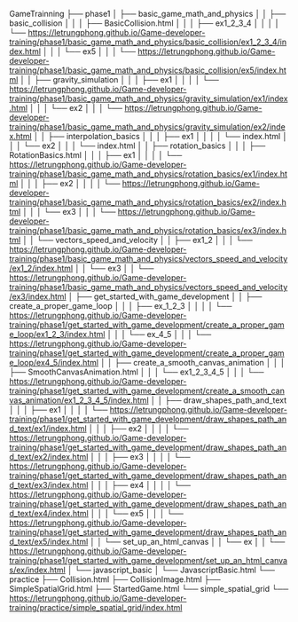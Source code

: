 GameTrainning
├── phase1
│   ├── basic_game_math_and_physics
│   │   ├── basic_collision
│   │   │   ├── BasicCollision.html
│   │   │   ├── ex1_2_3_4
│   │   │   │   └── https://letrungphong.github.io/Game-developer-training/phase1/basic_game_math_and_physics/basic_collision/ex1_2_3_4/index.html
│   │   │   └── ex5
│   │   │       └── https://letrungphong.github.io/Game-developer-training/phase1/basic_game_math_and_physics/basic_collision/ex5/index.html
│   │   ├── gravity_simulation
│   │   │   ├── ex1
│   │   │   │   └── https://letrungphong.github.io/Game-developer-training/phase1/basic_game_math_and_physics/gravity_simulation/ex1/index.html
│   │   │   └── ex2
│   │   │       └── https://letrungphong.github.io/Game-developer-training/phase1/basic_game_math_and_physics/gravity_simulation/ex2/index.html
│   │   ├── interpolation_basics
│   │   │   ├── ex1
│   │   │   │   └── index.html
│   │   │   └── ex2
│   │   │       └── index.html
│   │   ├── rotation_basics
│   │   │   ├── RotationBasics.html
│   │   │   ├── ex1
│   │   │   │   └── https://letrungphong.github.io/Game-developer-training/phase1/basic_game_math_and_physics/rotation_basics/ex1/index.html
│   │   │   ├── ex2
│   │   │   │   └── https://letrungphong.github.io/Game-developer-training/phase1/basic_game_math_and_physics/rotation_basics/ex2/index.html
│   │   │   └── ex3
│   │   │       └── https://letrungphong.github.io/Game-developer-training/phase1/basic_game_math_and_physics/rotation_basics/ex3/index.html
│   │   └── vectors_speed_and_velocity
│   │       ├── ex1_2
│   │       │   └── https://letrungphong.github.io/Game-developer-training/phase1/basic_game_math_and_physics/vectors_speed_and_velocity/ex1_2/index.html
│   │       └── ex3
│   │           └── https://letrungphong.github.io/Game-developer-training/phase1/basic_game_math_and_physics/vectors_speed_and_velocity/ex3/index.html
│   ├── get_started_with_game_development
│   │   ├── create_a_proper_game_loop
│   │   │   ├── ex_1_2_3
│   │   │   │   └── https://letrungphong.github.io/Game-developer-training/phase1/get_started_with_game_development/create_a_proper_game_loop/ex1_2_3/index.html
│   │   │   └── ex_4_5
│   │   │       └── https://letrungphong.github.io/Game-developer-training/phase1/get_started_with_game_development/create_a_proper_game_loop/ex4_5/index.html
│   │   ├── create_a_smooth_canvas_animation
│   │   │   ├── SmoothCanvasAnimation.html
│   │   │   └── ex1_2_3_4_5
│   │   │       └── https://letrungphong.github.io/Game-developer-training/phase1/get_started_with_game_development/create_a_smooth_canvas_animation/ex1_2_3_4_5/index.html
│   │   ├── draw_shapes_path_and_text
│   │   │   ├── ex1
│   │   │   │   └── https://letrungphong.github.io/Game-developer-training/phase1/get_started_with_game_development/draw_shapes_path_and_text/ex1/index.html
│   │   │   ├── ex2
│   │   │   │   └── https://letrungphong.github.io/Game-developer-training/phase1/get_started_with_game_development/draw_shapes_path_and_text/ex2/index.html
│   │   │   ├── ex3
│   │   │   │   └── https://letrungphong.github.io/Game-developer-training/phase1/get_started_with_game_development/draw_shapes_path_and_text/ex3/index.html
│   │   │   ├── ex4
│   │   │   │   └── https://letrungphong.github.io/Game-developer-training/phase1/get_started_with_game_development/draw_shapes_path_and_text/ex4/index.html
│   │   │   └── ex5
│   │   │       └── https://letrungphong.github.io/Game-developer-training/phase1/get_started_with_game_development/draw_shapes_path_and_text/ex5/index.html
│   │   └── set_up_an_html_canvas
│   │       └── ex
│   │           └── https://letrungphong.github.io/Game-developer-training/phase1/get_started_with_game_development/set_up_an_html_canvas/ex/index.html
│   └── javascript_basic
│       └── JavascriptBasic.html
└── practice
    ├── Collision.html
    ├── CollisionImage.html
    ├── SimpleSpatialGrid.html
    ├── StartedGame.html
    └── simple_spatial_grid
        └── https://letrungphong.github.io/Game-developer-training/practice/simple_spatial_grid/index.html